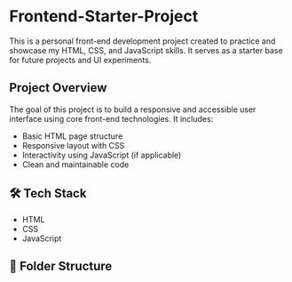 # Frontend-Starter-Project

This is a personal front-end development project created to practice and showcase my HTML, CSS, and JavaScript skills.
It serves as a starter base for future projects and UI experiments.

##  Project Overview

The goal of this project is to build a responsive and accessible user interface using core front-end technologies. It includes:

- Basic HTML page structure
- Responsive layout with CSS
- Interactivity using JavaScript (if applicable)
- Clean and maintainable code

## 🛠️ Tech Stack

- HTML
- CSS
- JavaScript 

## 📁 Folder Structure

